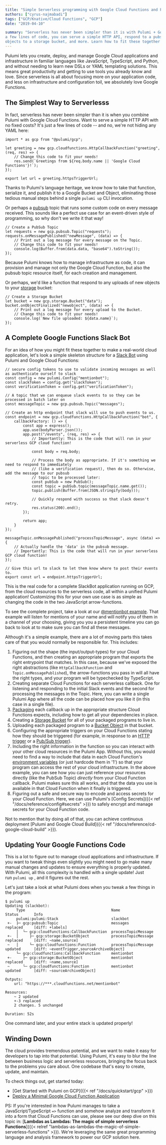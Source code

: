 ```yaml
---
title: "Simple Serverless programming with Google Cloud Functions and Pulumi"
authors: ["cyrus-najmabadi"]
tags: ["GCP/Knative/Cloud Functions", "GCP"]
date: "2019-04-10"

summary: "Serverless has never been simpler than it is with Pulumi + Google Cloud Functions. In just
a few lines of code, you can serve a simple HTTP API, respond to a pubsub topic or uploads of new
objects to a storage bucket, and more. Learn how to fit these together to make a real-world cloud application."
---
```


Pulumi lets you create, deploy, and manage Google Cloud applications and
infrastructure in familiar languages like JavaScript, TypeScript, and
Python, and without needing to learn new DSLs or YAML templating
solutions. This means great productivity and getting to use tools you
already know and love. Since serverless is all about focusing more on
your application code, and less on infrastructure and configuration
toil, we absolutely love Google Functions.

## The Simplest Way to Serverlesss

In fact, serverless has never been simpler than it is when you combine
Pulumi with Google Cloud Functions. Want to serve a simple HTTP API with
no fixed costs? It's just a few lines of code -- and no, we're not
hiding any YAML here:

    import * as gcp from "@pulumi/gcp";
     
    let greeting = new gcp.cloudfunctions.HttpCallbackFunction("greeting", (req, res) => {
        // Change this code to fit your needs!
        res.send(`Greetings from ${req.body.name || 'Google Cloud Functions'}!`);
    });
     
    export let url = greeting.httpsTriggerUrl;

Thanks to Pulumi's language heritage, we know how to take that
function, serialize it, and publish it to a Google Bucket and Object,
eliminating those tedious manual steps behind a single `pulumi up` CLI
invocation.

Or perhaps a [pubsub](https://cloud.google.com/pubsub/) topic that runs
some custom code on every message received. This sounds like a perfect
use case for an event-driven style of programming, so why don't we
write it that way!

    // Create a PubSub Topic
    let requests = new gcp.pubsub.Topic("requests");
    requests.onMessagePublished("newMessage", (data) => {
        // Print out a log message for every message on the Topic.
        // Change this code to fit your needs!
        console.log(Buffer.from(data.data, "base64").toString());
    });

Because Pulumi knows how to manage infrastructure as code, it can
provision and manage not only the Google Cloud Function, but also the
pubsub topic resource itself, for each creation and management.

Or perhaps, we'd like a function that respond to any uploads of new
objects to your [storage](https://cloud.google.com/storage/) bucket:

    // Create a Storage Bucket
    let bucket = new gcp.storage.Bucket("data");
    bucket.onObjectFinalized("newobject", (data) => {
        // Print out a log message for every upload to the Bucket.
        // Change this code to fit your needs!
        console.log(`New file uploaded: ${data.name}`);
    });

## A Complete Google Functions Slack Bot

For an idea of how you might fit these together to make a real-world
cloud application, let's look a simple skeleton structure for a
[Slack Bot](https://api.slack.com/bot-users) using Pulumi and Google Cloud
Functions:

    // secure config tokens to use to validate incoming messages as well as authenticate ourself to slack
    const config = new pulumi.Config("mentionbot");
    const slackToken = config.get("slackToken");
    const verificationToken = config.get("verificationToken");
     
    // A topic that we can enqueue slack events to so they can be processed in batch later on
    const messageTopic = new gcp.pubsub.Topic("messages");
     
    // Create an http endpoint that slack will use to push events to us.
    const endpoint = new gcp.cloudfunctions.HttpCallbackFunction("bot", {
        callbackFactory: () => {
            const app = express();
            app.use(bodyParser.json());
            app.post("/events", (req, res) => {
                // Importantly: This is the code that will run in your serverless GCP cloud function!
     
                const body = req.body;
     
                // Process the body as appropriate. If it's something we need to respond to immediately
                // (like a verification request), then do so. Otherwise, add the message to our pubsub
                // topic to be processed later:
                const pubSub = new PubSub();
                const topic = pubSub.topic(messageTopic.name.get());
                topic.publish(Buffer.from(JSON.stringify(body)));
     
                // Quickly respond with success so that slack doesn't retry.
                res.status(200).end();
            });
     
            return app;
        }
    });
     
    messageTopic.onMessagePublished("processTopicMessage", async (data) => {
        // Actually handle the 'data' in the pubsub message.
        // Importantly: This is the code that will run in your serverless GCP cloud function!
    });
     
    // Give this url to slack to let them know where to post their events to.
    export const url = endpoint.httpsTriggerUrl;

This is the real code for a complete SlackBot application running on
GCP, from the cloud resources to the serverless code, all within a
unified Pulumi application! Customizing this for your own use case is as
simple as changing the code in the two JavaScript arrow-functions.

To see the complete project, take a look at our
[@mentionbot example](https://github.com/pulumi/examples/tree/master/gcp-ts-slackbot).
That example will listen for mentions of your name and will notify you
of them in a channel of your choosing, giving you you a persistent
timeline you can go back to look at to make sure you can find all these
messages.

Although it's a simple example, there are a lot of moving parts this
takes care of that you would normally be responsible for. This includes:

1.  Figuring out the shape (the input/output-types) for your Cloud
    Functions, and then creating an appropriate program that exports the
    right entrypoint that matches. In this case, because we've exposed
    the right abstractions (like `HttpCallbackFunction` and
    `Topic.onMessagePublished`), the arrow-functions you pass in will
    all have the right types, and your program will be typechecked by
    TypeScript.
2.  Creating separate Cloud Functions for each serverless callback. One
    for listening and responding to the initial Slack events and the
    second for processing the messages in the Topic. Here, you can write
    a single Pulumi App where all the code can be placed how you like it
    (in this case in a single file).
3.  [Packaging](https://cloud.google.com/functions/docs/writing/) each
    callback up in the appropriate structure Cloud Functions expects,
    including how to get all your dependencies in place.
4.  Creating a [Storage
    Bucket](https://cloud.google.com/storage/docs/creating-buckets) for
    all of your packaged programs to live in.
5.  Uploading each packaged program to a [Bucket
    Object](https://cloud.google.com/storage/docs/uploading-objects) in
    that bucket.
6.  Configuring the appropriate triggers on your Cloud Functions stating
    how they should be triggered (for example, in response to an [HTTP
    trigger](https://cloud.google.com/functions/docs/calling/http) or a
    [Pub/Sub
    trigger](https://cloud.google.com/functions/docs/calling/pubsub)).
7.  Including the right information in the function so you can interact
    with your other cloud resources in the Pulumi App. Without this, you
    would need to find a way to include that data in each Cloud
    Function's [environment
    variables](https://cloud.google.com/functions/docs/env-var) (or just
    hardcode them in '1') so that your program can access the rest of
    your cloud infrastructure. In the above example, you can see how you
    can just reference your resources directly (like the PubSub Topic)
    *directly* from your Cloud Function callback. Pulumi makes sure this
    all works, and that the data you use is available in that Cloud
    Function when it finally is triggered.
8.  Figuring out a safe and secure way to encode and access secrets for
    your Cloud Function. Here, we can use Pulumi's
    [Config Secrets]({{< ref "/docs/reference/config#secrets" >}}) to safely
    encrypt and manage secrets for your Cloud Function code.

Not to mention that by doing all of that, you can achieve continuous deployment
[Pulumi and Google Cloud Build]({{< ref "/docs/reference/cd-google-cloud-build" >}}).

## Updating Your Google Functions Code

This is a lot to figure out to manage cloud applications and
infrastructure. If you want to tweak things even slightly you might need
to go make many manual changes and updates to ensure everything is
properly updated. With Pulumi, all this complexity is handled with a
single update! Just run `pulumi up` , and it figures out the rest.

Let's just take a look at what Pulumi does when you tweak a few things
in the program:

    $ pulumi up
    Updating (slackbot):
         Type                                       Name                        Status       Info
         pulumi:pulumi:Stack                        slackbot
     +-  ├─ gcp:pubsub:Topic                        messages                    replaced     [diff: +labels]
         │  └─ gcp:cloudfunctions:CallbackFunction  processTopicMessage
     +-  │     ├─ gcp:storage:BucketObject          processTopicMessage         replaced     [diff: ~name,source]
     ~   │     └─ gcp:cloudfunctions:Function       processTopicMessage         updated      [diff: ~eventTrigger,sourceArchiveObject]
         └─ gcp:cloudfunctions:CallbackFunction     mentionbot
     +-     ├─ gcp:storage:BucketObject             mentionbot                  replaced     [diff: ~name,source]
     ~      └─ gcp:cloudfunctions:Function          mentionbot                  updated      [diff: ~sourceArchiveObject]
     
    Outputs:
        url: "https://***.cloudfunctions.net/mentionbot"
     
    Resources:
        ~ 2 updated
        +-3 replaced
        2 changes. 5 unchanged
     
    Duration: 52s

One command later, and your entire stack is updated properly!

## Winding Down

The cloud provides tremendous potential, and we want to make it easy for
developers to tap into that potential. Using Pulumi, it's easy to blur
the line between business logic and serverless resources, bringing the
focus back to the problems you care about. One codebase that's easy to
create, update, and maintain.

To check things out, get started today:

- [Get Started with Pulumi on GCP]({{< ref "/docs/quickstart/gcp" >}})
- [Deploy a Minimal Google Cloud Function Application](https://github.com/pulumi/examples/tree/master/gcp-ts-functions)

PS: If you're interested in how Pulumi manages to take a
JavaScript/TypeScript `=>` function and somehow analyze and transform it
into a form that Cloud Functions can use, please see our deep dive on
this topic in:
[**Lambdas as Lambdas: The magic of simple serverless Functions**]({{< relref "lambdas-as-lambdas-the-magic-of-simple-serverless-functions" >}}).
We're leveraging the same great programming language and analysis
framework to power our GCP solution here.
